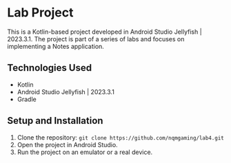 # Lab Project

This is a Kotlin-based project developed in Android Studio Jellyfish | 2023.3.1. The project is part of a series of labs and focuses on implementing a Notes application.

## Technologies Used

- Kotlin
- Android Studio Jellyfish | 2023.3.1
- Gradle

## Setup and Installation

1. Clone the repository: `git clone https://github.com/nqmgaming/lab4.git`
2. Open the project in Android Studio.
3. Run the project on an emulator or a real device.

